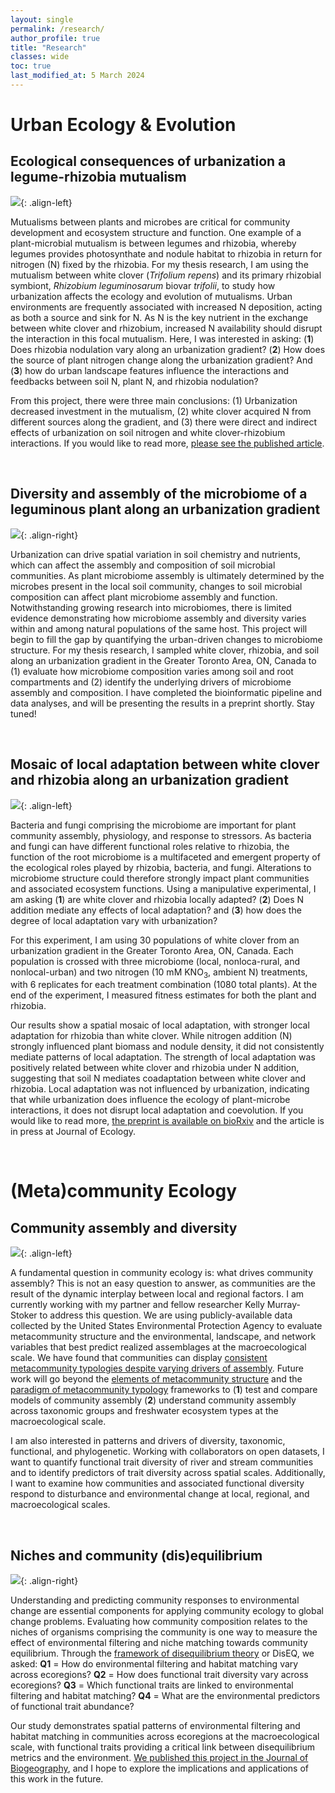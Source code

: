```yaml
---
layout: single
permalink: /research/
author_profile: true
title: "Research"
classes: wide
toc: true
last_modified_at: 5 March 2024
---
```


# Urban Ecology & Evolution

## Ecological consequences of urbanization a legume-rhizobia mutualism

![](../assets/images/clover_lab_2018.jpg){: .align-left} 

Mutualisms between plants and microbes are critical for community development and ecosystem structure and function. One example of a plant-microbial mutualism is between legumes and rhizobia, whereby legumes provides photosynthate and nodule habitat to rhizobia in return for nitrogen (N) fixed by the rhizobia. For my thesis research, I am using the mutualism between white clover (_Trifolium repens_) and its primary rhizobial symbiont, _Rhizobium leguminosarum_ biovar _trifolii_, to study how urbanization affects the ecology and evolution of mutualisms. Urban environments are frequently associated with increased N deposition, acting as both a source and sink for N. As N is the key nutrient in the exchange between white clover and rhizobium, increased N availability should disrupt the interaction in this focal mutualism. Here, I was interested in asking: (**1**) Does rhizobia nodulation vary along an urbanization gradient? (**2**) How does the source of plant nitrogen change along the urbanization gradient? And (**3**) how do urban landscape features influence the interactions and feedbacks between soil N, plant N, and rhizobia nodulation?

From this project, there were three main conclusions: (1) Urbanization decreased investment in the mutualism, (2) white clover acquired N from different sources along the gradient, and (3) there were direct and indirect effects of urbanization on soil nitrogen and white clover-rhizobium interactions. If you would like to read more, [please see the published article](https://onlinelibrary.wiley.com/doi/full/10.1111/oik.08341).

<br/>

## Diversity and assembly of the microbiome of a leguminous plant along an urbanization gradient

![](../assets/images/clover_flower_2021.jpeg){: .align-right} 

Urbanization can drive spatial variation in soil chemistry and nutrients, which can affect the assembly and composition of soil microbial communities. As plant microbiome assembly is ultimately determined by the microbes present in the local soil community, changes to soil microbial composition can affect plant microbiome assembly and function. Notwithstanding growing research into microbiomes, there is limited evidence demonstrating how microbiome assembly and diversity varies within and among natural populations of the same host. This project will begin to fill the gap by quantifying the urban-driven changes to microbiome structure. For my thesis research, I sampled white clover, rhizobia, and soil along an urbanization gradient in the Greater Toronto Area, ON, Canada to (1) evaluate how microbiome composition varies among soil and root compartments and (2) identify the underlying drivers of microbiome assembly and composition. I have completed the bioinformatic pipeline and data analyses, and will be presenting the results in a preprint shortly. Stay tuned!

<br/>

## Mosaic of local adaptation between white clover and rhizobia along an urbanization gradient

![](../assets/images/local_adaptation_plot.jpeg){: .align-left} 

Bacteria and fungi comprising the microbiome are important for plant community assembly, physiology, and response to stressors. As bacteria and fungi can have different functional roles relative to rhizobia, the function of the root microbiome is a multifaceted and emergent property of the ecological roles played by rhizobia, bacteria, and fungi. Alterations to microbiome structure could therefore strongly impact plant communities and associated ecosystem functions. Using a manipulative experimental, I am asking (**1**) are white clover and rhizobia locally adapted? (**2**) Does N addition mediate any effects of local adaptation? and (**3**) how does the degree of local adaptation vary with urbanization?

For this experiment, I am using 30 populations of white clover from an urbanization gradient in the Greater Toronto Area, ON, Canada. Each population is crossed with three microbiome (local, nonloca-rural, and nonlocal-urban) and two nitrogen (10 mM KNO<sub>3</sub>, ambient N) treatments, with 6 replicates for each treatment combination (1080 total plants). At the end of the experiment, I measured fitness estimates for both the plant and rhizobia. 

Our results show a spatial mosaic of local adaptation, with stronger local adaptation for rhizobia than white clover. While nitrogen addition (N) strongly influenced plant biomass and nodule density, it did not consistently mediate patterns of local adaptation. The strength of local adaptation was positively related between white clover and rhizobia under N addition, suggesting that soil N mediates coadaptation between white clover and rhizobia. Local adaptation was not influenced by urbanization, indicating that while urbanization does influence the ecology of plant-microbe interactions, it does not disrupt local adaptation and coevolution. If you would like to read more, [the preprint is available on bioRxiv](https://www.biorxiv.org/content/10.1101/2023.08.16.553632v1) and the article is in press at Journal of Ecology.

<br/>

# (Meta)community Ecology

## Community assembly and diversity

![](../assets/images/stream_HE1_riffle.jpg){: .align-left} 

A fundamental question in community ecology is: what drives community assembly? This is not an easy question to answer, as communities are the result of the dynamic interplay between local and regional factors. I am currently working with my partner and fellow researcher Kelly Murray-Stoker to address this question. We are using publicly-available data collected by the United States Environmental Protection Agency to evaluate metacommunity structure and the environmental, landscape, and network variables that best predict realized assemblages at the macroecological scale. We have found that communities can display [consistent metacommunity typologies despite varying drivers of assembly](https://besjournals.onlinelibrary.wiley.com/doi/full/10.1111/1365-2656.13220). Future work will go beyond the [elements of metacommunity structure](https://onlinelibrary.wiley.com/doi/full/10.1034/j.1600-0706.2002.970210.x) and the [paradigm of metacommunity typology](https://onlinelibrary.wiley.com/doi/full/10.1111/j.1461-0248.2004.00608.x) frameworks to (**1**) test and compare models of community assembly (**2**) understand community assembly across taxonomic groups and freshwater ecosystem types at the macroecological scale.  

I am also interested in patterns and drivers of diversity, taxonomic, functional, and phylogenetic. Working with collaborators on open datasets, I want to quantify functional trait diversity of river and stream communities and to identify predictors of trait diversity across spatial scales. Additionally, I want to examine how communities and associated functional diversity respond to disturbance and environmental change at local, regional, and macroecological scales.

<br/>
 
## Niches and community (dis)equilibrium

![](../assets/images/stream_HE1_run.jpg){: .align-right}

Understanding and predicting community responses to environmental change are essential components for applying community ecology to global change problems. Evaluating how community composition relates to the niches of organisms comprising the community is one way to measure the effect of environmental filtering and niche matching towards community equilibrium. Through the [framework of disequilibrium theory](https://esajournals.onlinelibrary.wiley.com/doi/full/10.1890/14-0589.1) or DisEQ, we asked:
**Q1** = How do environmental filtering and habitat matching vary across ecoregions?
**Q2** = How does functional trait diversity vary across ecoregions?
**Q3** = Which functional traits are linked to environmental filtering and habitat matching?
**Q4** = What are the environmental predictors of functional trait abundance?

Our study demonstrates spatial patterns of environmental filtering and habitat matching in communities across ecoregions at the macroecological scale, with functional traits providing a critical link between disequilibrium metrics and the environment. [We published this project in the Journal of Biogeography](http://onlinelibrary.wiley.com/doi/abs/10.1111/jbi.14501), and I hope to explore the implications and applications of this work in the future.
